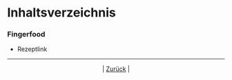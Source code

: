 # Inhaltsverzeichnis

### Fingerfood

- Rezeptlink



------

<p align="center">| <a href="../index.md">Zurück</a> |</p>

